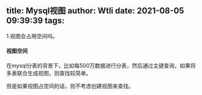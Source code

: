 title: Mysql视图
author: Wtli
date: 2021-08-05 09:39:39
tags:
---
1.视图会占用空间吗。

#### 视图空间

在mysql分表的背景下，比如每500万数据进行分表，然后通过主键查询，如果将多表联合生成视图，则查找较简单。

但是如果视图占空间的话，则不考虑创建视图来查找。